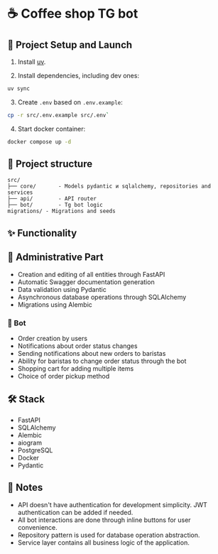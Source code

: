 # ☕ Coffee shop TG bot

## 📝 Project Setup and Launch

1. Install [uv](https://docs.astral.sh/uv/getting-started/installation/).

2. Install dependencies, including dev ones:

```bash
uv sync 
```

3. Create `.env` based on `.env.example`:

```bash
cp -r src/.env.example src/.env`
```

4. Start docker container:
```bash
docker compose up -d
```

## 📁 Project structure
```
src/
├── core/       - Models pydantic и sqlalchemy, repositories and services
├── api/        - API router
├── bot/        - Tg bot logic
migrations/ - Migrations and seeds
```

## ✨ Functionality

## 🔧 Administrative Part
- Creation and editing of all entities through FastAPI
- Automatic Swagger documentation generation
- Data validation using Pydantic
- Asynchronous database operations through SQLAlchemy
- Migrations using Alembic

### 🤖 Bot
- Order creation by users
- Notifications about order status changes
- Sending notifications about new orders to baristas
- Ability for baristas to change order status through the bot
- Shopping cart for adding multiple items
- Choice of order pickup method

## 🛠 Stack
- FastAPI
- SQLAlchemy
- Alembic
- aiogram
- PostgreSQL
- Docker
- Pydantic

## 📝 Notes
- API doesn't have authentication for development simplicity. JWT authentication can be added if needed.
- All bot interactions are done through inline buttons for user convenience.
- Repository pattern is used for database operation abstraction.
- Service layer contains all business logic of the application.
